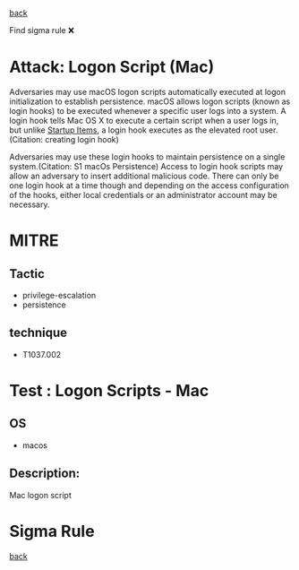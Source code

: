 
[back](../index.md)

Find sigma rule :x: 

# Attack: Logon Script (Mac) 

Adversaries may use macOS logon scripts automatically executed at logon initialization to establish persistence. macOS allows logon scripts (known as login hooks) to be executed whenever a specific user logs into a system. A login hook tells Mac OS X to execute a certain script when a user logs in, but unlike [Startup Items](https://attack.mitre.org/techniques/T1037/005), a login hook executes as the elevated root user.(Citation: creating login hook)

Adversaries may use these login hooks to maintain persistence on a single system.(Citation: S1 macOs Persistence) Access to login hook scripts may allow an adversary to insert additional malicious code. There can only be one login hook at a time though and depending on the access configuration of the hooks, either local credentials or an administrator account may be necessary. 

# MITRE
## Tactic
  - privilege-escalation
  - persistence


## technique
  - T1037.002


# Test : Logon Scripts - Mac
## OS
  - macos


## Description:
Mac logon script


# Sigma Rule


[back](../index.md)
